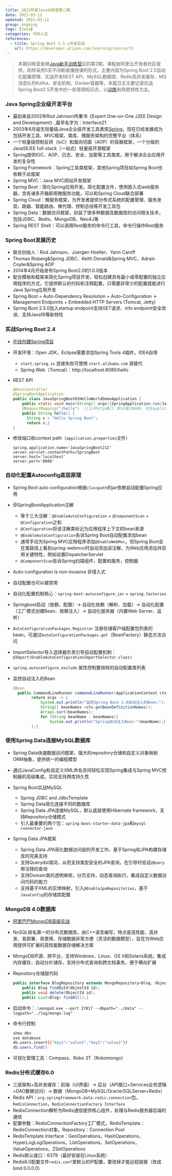 ```yaml
---
title: 2021阿里Java训练营第二期
date: 2021-03-12
updated: 2021-03-12
group: ongoing
tags: [Java]
categories: 代码人生
references:
  - title: Spring Boot 2.5.x开发实战
    url: https://developer.aliyun.com/learning/course/71
---
```


>本期训练营是继[Java新手训练营](/Java初级训练营)后的第2期，课程由阿里云开发者社区提供，同样采用5天不间断直播授课的形式，主要内容为Spring Boot 2.5自动化配置原理、实战开发REST API、MySQL数据库、Redis高并发缓存、MQ消息队列Kafka、安全机制、Docker容器等，本篇日志主要记录实战Spring Boot2.5开发中的一些常用知识点，以[训练](https://github.com/Bezhuang/LearnCS/tree/main/Java中级训练营)和熟悉特性为主。

<!--more-->



### Java Spring企业级开发平台

- 最初来自2002年Rod Jahnson所著书《Expert One-on-One J2EE Design and Development》,最早名字为：Interface21
- 2003年6月诞生轻量级Java企业级开发工具类库[Spring](http://www.springsource.org)，现在已经发展成为包括开发工具、MVC框架、类库、微服务架构的完整平台（体系）
- 一个轻量级控制反转（IoC）和面向切面（AOP）的容器框架，一个分层的JavaSE/EE full-stack（一站式）轻量级开源框架
- Spring提供IOC、AOP、日志、安全、加密等工具类库，用于解决企业应用开发的复杂性
- Spring Framework：Spring工具类框架，其他Spring项目如Spring Boot也依赖于此框架
- Spring MVC：Java MVC网站开发框架
- Spring Boot：简化Spring应用开发。简化配置文件，使用嵌入式web服务器，含有诸多开箱即用微服务功能，可以和Spring Cloud联合部署
- Spring Cloud：微服务框架，为开发者提供分布式系统的配置管理、服务发现、路器、智能路由、微代理、控制总线等开发工具包
- Spring Data：数据访问框架，封装了很多种数据及数据库的访问相关技术，包括JDBC、Redis、MongoDB、Neo4J等
- Spring REST Shell：可以调用Rest服务的命令行工具，命令行操作Rest服务

### Spring Boot发展历史

- 联合创始人：Rod Jahnson、Juergen Hoeller、Yann Caroff
- Thomas Risberg&Spring JDBC、Keith Donald&Spring MVC、Adrain Coyler&Spring AOP
- 2014年4月开始发布Spring Boot2.0的1.0.0版本
- 配合模板和框架来简化Spring项目开发，轻松创建具有最小或零配置的独立应用程序的方式，它提供默认的代码和注释配置，只需要非常少的配置就能进行Java Spring应用开发
- Spring Boot = Auto-Dependency Resolution + Auto-Configuration ＋Management Endpoints + Embedded HTTP Servers (Tomcat, Jetty)
- Spring Boot 2.5.0加入startup endpoint支持GET请求、info endpoint安全改进、支持Java16等新特性

### 实战Spring Boot 2.4

- [在线创建Spring项目](start.spring.io)

- 开发环境：Open JDK，Eclipse需要添加Spring Tools 4插件，IDEA自带

  - `start.spring.io` 连接失败可使用 `start.alibaba.com` 源替代
  - Spring Web（Tomcat）：http://localhost:8080/hello

- REST API

  ```java
  @RestController
  @SpringBootApplication
  public class JavaSpringBoot01HelloWorldDemoApplication {
      public static void main(String[] args){SpringApplication.run(JavaSpringBoot01HelloWorldDemoApplication.class, args);}    
      @RequestMapping("/hello")  //公开http接口，默认端口8080，可在application.properties中修改
      public String hello() {    
      	String s = "Hello Spring Boot";
      	return s;}
  }
  ```

- 修改端口和context path（`appilcation.properties`文件）

  ```properties
  spring.application.name='JavaSpringBoot212'
  server.servlet.contextPath=/SpringBoot
  server.host='localhost'
  server.port='8080'
  ```

### 自动化配置Autoconfig底层原理

- Spring Boot auto configuration根据`classpath`的jar依赖自动配置Spring应用
- @SpringBootApplication注解
  - 等于三大注解：`@EnableAutoConfiguration` + `@ComponentScan` + `@Configuration`之和
  - `@Configuration`将该注解类标记为应用程序上下文的bean来源
  - `@EnableAutoConfiguration`告诉Spring Boot自动配置添加bean
  - 通常手动为Spring MVC应用程序添加`@EnableWebMvc`，但Spring Boot会在类路径上看到spring-webmvc时自动添加该注解，为Web应用添加并启用关键特性，例如设置DispatcherServlet
  - `@ComponentScan`告诉Spring扫描组件，配置和服务，控制器
- Auto-configuration is non-invasive 非侵入式
- 自动配置也可以被禁用
- 自动化配置机制核心：`spring-boot-autoconfigure.jar` + `spring.factories`
- Springboot启动（依赖、配置）-> 自动化依赖（解析、加载）-> 自动化配置（工厂模式创建Bean、依赖注入）-> 自动化服务器（内置Web Server、监听）
- `AutoConfigurationPackages.Registrar` 注册存储客户端配置包列表的bean，可通过`AutoConfigurationPackages.get`（BeanFactory）静态方法访问
- ImportSelector导入选择器负责引导自动配置机制：`@Import(EnableAutoConfigurationImportSelector.class)`
- `spring.autoconfigure.exclude` 属性控制要排除的自动配置类列表
- 监控自动注入的Bean

  ```java
  @Bean
  	public CommandLineRunner commandLineRunner(ApplicationContext ctx){
          return args -> {
              System.out.println("监控Spring Boot 2.0自动注入的Bean:");
              String[] beanNames =ctx.getBeanDefinitionNames();
              Arrays.sort(beanNames);
              for (String beanName : beanNames){
                  System.out.println("Spring自动注入Bean:"+beanName);}
          };}
  ```

### 使用Spring Data连接MySQL数据库

- Spring Data快速数据访问框架、强大的repository仓储和自定义对象映射ORM抽象，提供统一的编程模型
- 通过JavaConfig和自定义XML命名空间轻松实现Spring集成与Spring MVC控制器的高级集成，实验支持跨库持久性

- Spring Boot实战MySQL
  - Spring JDBC and JdbcTemplate
  - Spring Data简化连接不同的数据库
  - Spring Data JPA连接MySQL，默认底层使用Hibernate framework，支持Repository仓储模式
  - 引入最重要的两个包：`spring-boot-starter-data-jpa`和`mysql-connector-jave`
- Spring Data JPA框架
  - Spring Data JPA简化数据访问层的开发工作，基于Spring和JPA构建存储库的完美支持
  - 支持Querydsl谓词，从而支持类型安全的JPA查询，在引导时验证`@Query`带注释的查询
  - 支持Domain类的透明审核，分页支持，动态查询执行，集成自定义数据访问代码的能力
  - 支持基于XML的实体映射，引入`@EnableJpaRepositories`，基于`JavaConfig`的存储库配置

### MongoDB 4.0数据库

- [阿里巴巴MongoDB高级实战](https://edu.aliyun.com/workshop/3/course/1044)

- NoSQL排名第一的分布式数据库，由C++语言编写，特点是高性能、高并发、易部署、易使用、存储数据非常方便（灵活的数据模型），旨在为Web应用提供可扩展的高性能数据存储解决方案

- MongoDB开源、跨平台，支持Windows、Linux、OS X和Solaris系统，集成内存缓存，自动分片储存，支持分布式查询和跨文档事务，便于横向扩展

- Repository仓储层代码

  ```java
  public interface BlogRepository extends MongoRepository<Blog, ObjectId>{
      public Blog findById(ObjextId id);
      public void delete(ObjectId id);
      public List<Blog> findAll();}
  ```

- 启动命令：`.\mongod.exe --port 27017 --dbpath="../data" --logpath="../log/mongo.log"`

- 命令行控制

  ```bash
  show dbs
  use database
  db.users.insert({"key1":"value1","key2":"value2"})
  db.users.find()
  ```

- 可视化管理工具：Compass、Robo 3T（Robomongo）

### Redis分布式缓存6.0

- 三层架构+高并发缓存：前端（UI界面）-> 后台（API接口+Services业务逻辑+DAO数据访问）-> 数据（MongoDB+MySQL/Oracle/SQLServer+Redis）
- Redis API：`org.springframework.data.redis.connection`包，`RedisConnection`，`RedisConnectionFactory Interface`
- RedisConnection解析为Redis通信提供核心组件，处理与Redis服务器后端的通信
- 配置参数：RedisConnectionFactory工厂模式，RedisTemplate：RedisConnection对象，Repository：Connection Pool
- RedisTemplate Interface：GeoOperations，HashOperations，HyperLogLogOperations，ListOperations，SetOperations，ValueOperations，ZSetOperations
- Redis默认接口：6379（最好安装在Linux系统）
- Redis6.0配置文件`redis.conf`里默认的IP配置，要改掉才能远程链接（改成 bind 0.0.0.0）

